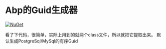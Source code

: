# Abp的Guid生成器
[![NuGet](https://img.shields.io/nuget/v/FriskTale.AbpGuidGen.svg?style=flat-square)](https://www.nuget.org/packages/FriskTale.AbpGuidGen/)

看了下代码，很简单，实际上用到的就两个class文件，所以就把它提取出来。
默认生成PostgreSql/MySql的有序Guid